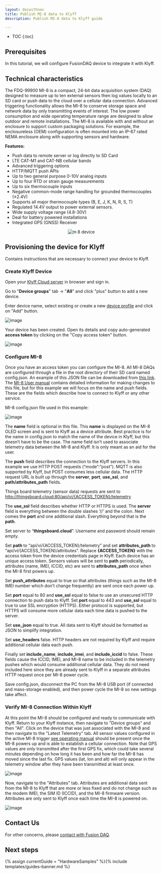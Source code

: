 ```yaml
---
layout: docwithnav
title: Publish MI-8 data to Klyff
description: Publish MI-8 data to Klyff guide

---
```


* TOC
{:toc}

## Prerequisites

In this tutorial, we will configure FusionDAQ device to integrate it with Klyff.

## Technical characteristics

The FDQ-99900 MI-8 is a compact, 24-bit data acquisition system (DAQ) designed to measure up to ten external sensors then log values locally to an SD card or push data to the cloud over a cellular data connection. Advanced triggering functionality allows the MI-8 to conserve storage space and network data by only transmitting events of interest. The low power consumption and wide operating temperature range are designed to allow outdoor and remote installations. The MI-8 is available with and without an enclosure to support custom packaging solutions. For example, the enclosureless (OEM) configuration is often mounted into an IP-67 rated NEMA enclosure along with supporting sensors and hardware.

**Features:**
* Push data to remote server or log directly to SD Card
* LTE CAT-M1 and CAT-NB cellular bands
* Advanced triggering options
* HTTP/MQTT push APIs
* Up to two general purpose 0-10V analog inputs
* Up to four RTD or strain gauge measurements
* Up to six thermocouple inputs
* Negative common-mode range handling for grounded thermocouples (±2.4V)
* Supports all major thermocouple types (B, E, J, K, N, R, S, T)
* Regulated 14.4V output to power external sensors.
* Wide supply voltage range (4.8-30V)
* Deal for battery powered installations
* Integrated GPS (GNSS) Receiver

<p align="center">
   <img src="/images/samples/fusion-daq/m-8-device.png" alt="m 8 device">
</p>

## Provisioning the device for Klyff

Contains instructions that are necessary to connect your device to Klyff.

### Create Klyff Device

Open your [Klyff Cloud server](https://thingsboard.cloud/) in browser and sign in.

Go to "**Device groups**" tab -> "**All**" and click "plus" button to add a new device.

Enter device name, select existing or create a new [device profile](https://thingsboard.io/docs/user-guide/device-profiles/) and click on "Add" button.

![image](/images/samples/fusion-daq/fusion-daq-mi-8-create-device-1.png)

Your device has been created. Open its details and copy auto-generated **access token** by clicking on the "Copy access token" button.

![image](/images/samples/fusion-daq/fusion-daq-mi-8-create-device-2.png)

### Configure MI-8

Once you have an access token you can configure the MI-8. All MI-8 DAQs are configured through a file in the root directory of their SD card named config.json.
An example of this JSON file can be downloaded from [this link](/docs/samples/fusion-daq/resources/config.json).
The [MI-8 User manual](https://fusiondaq.com/wp-content/uploads/2023/01/LTEdaq_OperatingManual-1.pdf) contains detailed information for making changes to this file, but for this example we will focus on the name and push fields.
These are the fields which describe how to connect to Klyff or any other service.

MI-8 config.json file used in this example:

![image](/images/samples/fusion-daq/fusion-daq-config-json.png)

The **name** field is optional in this file. This **name** is displayed on the MI-8 OLED screen and is sent to Klyff as a device attribute. Best practice is for the name in config.json to match the name of the device in Klyff, but this doesn’t have to be the case. The name field isn’t used to associate telemetry data between the MI-8 and Klyff. It is only meant as an aid for the user.

The **push** field describes the connection to the Klyff servers. In this example we use HTTP POST requests (“mode”:”post”). MQTT is also supported by Klyff, but POST consumes less cellular data. The HTTP request URL is built up through the **server**, **port**, **use_ssl**, and **path/attributes_path** fields.

Things board telemetry (sensor data) requests are sent to http://thingsboard.cloud:80/api/vi/{ACCESS_TOKEN}/telemetry

The **use_ssl** field describes whether HTTP or HTTPS is used. The **server** field is everything between the double slashes ‘//’ and the colon. Next comes the **port** and one additional slash. Everything beyond that is the **path**.

Set server to “**thingsboard.cloud**”. Username and password should remain empty.

Set **path** to “api/vi/{ACCESS_TOKEN}/telemetry” and set **attributes_path** to “api/vi/{ACCESS_TOKEN}/attributes”.
Replace **{ACCESS_TOKEN}** with the access token from the device credentials page in Klyff.
Each device has an unique access token.
Sensors values will be sent to **path** periodically, attributes (name, IMEI, ICCID, etc) are sent to **attributes_path** once when the MI-8 first powers up.

Set **push_attributes** equal to true so that attributes (things such as the MI-8 IMEI number which don’t change frequently) are sent once each power up.

Set **port** equal to 80 and **use_ssl** equal to false to use an unsecured HTTP connection to push data to Klyff.
Set **port** equal to 443 and **use_ssl** equal to true to use SSL encryption (HTTPS). Either protocol is supported, but HTTPS will consume more cellular data each time data is pushed to the server.

Set **use_json** equal to true. All data sent to Klyff should be formatted as JSON to simplify integration.

Set **use_headers** false. HTTP headers are not required by Klyff and require additional cellular data each push.

Finally set **include_name**, **include_imei**, and **include_iccid** to false. These fields cause the ICCID, IMEI, and MI-8 name to be included in the telemetry pushes which would consume additional cellular data. They do not need included here since they are already sent to Klyff in a separate attributes HTTP request once per MI-8 power cycle.

Save config.json, disconnect the PC from the MI-8 USB port (if connected and mass-storage enabled), and then power cycle the MI-8 so new settings take affect.

### Verify MI-8 Connection Within Klyff

At this point the MI-8 should be configured and ready to communicate with Klyff.
Return to your Klyff instance, then navigate to "Device groups" and then "All".
Click on the device that was just associated with the MI-8 and then navigate to the "Latest Telemetry" tab.
All sensor values configured in the active MI-8 trigger [see operating manual](https://fusiondaq.com/wp-content/uploads/2023/01/LTEdaq_OperatingManual-1.pdf) should be present once the MI-8 powers up and is able to establish a cellular connection.
Note that GPS values are only transmitted after the first GPS fix, which could take several minutes depending on how long it has been and how far the MI-8 has moved since the last fix.
GPS values (lat, lon and alt) will only appear in the telemetry window after they have been transmitted at least once.

![image](/images/samples/fusion-daq/fusion-daq-mi-8-latest-telemetry-1.png)

Now, navigate to the "Attributes" tab. Attributes are additional data sent from the MI-8 to Klyff that are more or less fixed and do not change such as the modem IMEI, the SIM ID (ICCID), and the MI-8 firmware version.
Attributes are only sent to Klyff once each time the MI-8 is powered on.

![image](/images/samples/fusion-daq/fusion-daq-mi-8-attributes-1.png)

## Contact Us

For other concerns, please [contact with Fusion DAQ](https://fusiondaq.com/contact/).

## Next steps

{% assign currentGuide = "HardwareSamples" %}{% include templates/guides-banner.md %}
